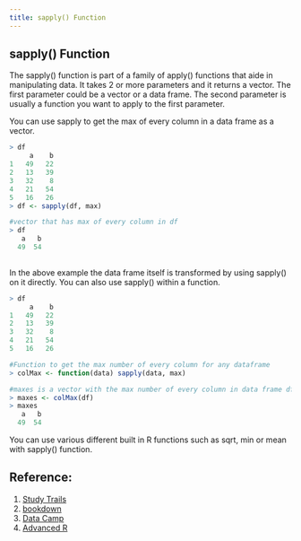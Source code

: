 ```yaml
---
title: sapply() Function
---
```

## sapply() Function

The sapply() function is part of a family of apply() functions that aide in manipulating data. It takes 2 or more parameters and it returns a vector. The first parameter could be a vector or a data frame. The second parameter is usually a function you want to apply to the first parameter. 

You can use sapply to get the max of every column in a data frame as a vector.
```r
> df
     a    b   
1   49   22  
2   13   39   
3   32    8   
4   21   54  
5   16   26  
> df <- sapply(df, max)

#vector that has max of every column in df
> df
   a   b
  49  54
  
```
In the above example the data frame itself is transformed by using sapply() on it directly. 
You can also use sapply() within a function.

```r
> df
     a    b   
1   49   22  
2   13   39   
3   32    8   
4   21   54  
5   16   26  

#Function to get the max number of every column for any dataframe
> colMax <- function(data) sapply(data, max)

#maxes is a vector with the max number of every column in data frame df
> maxes <- colMax(df)
> maxes
   a   b
  49  54

```
You can use various different built in R functions such as sqrt, min or mean with sapply() function.

## Reference:
1. [Study Trails](http://www.studytrails.com/r/core/control_structures_r_apply_functions/)
2. [bookdown](https://bookdown.org/rdpeng/rprogdatascience/loop-functions.html)
3. [Data Camp](https://www.datacamp.com/community/tutorials/r-tutorial-apply-family)
4. [Advanced R](http://adv-r.had.co.nz/Functionals.html)


